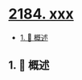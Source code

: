 # [2184. xxx](https://github.com/Tdahuyou/TNotes.leetcode/tree/main/notes/2184.%20xxx)

<!-- region:toc -->

- [1. 📝 概述](#1--概述)

<!-- endregion:toc -->

## 1. 📝 概述
